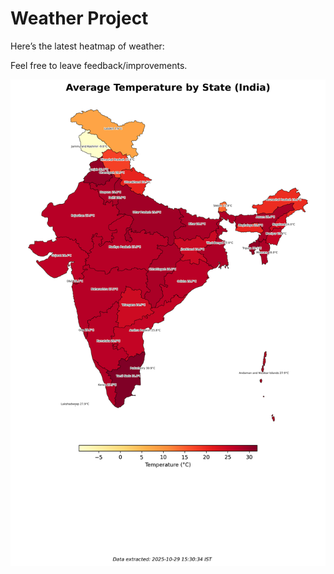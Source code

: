 # Weather Project

Here’s the latest heatmap of weather:

Feel free to leave feedback/improvements.

![India Heatmap](docs/assets/india_heatmap.png?v=01E5C4)
